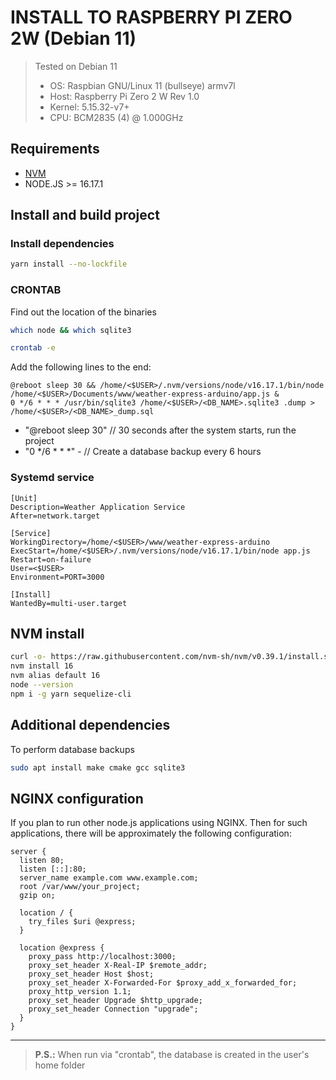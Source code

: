# INSTALL TO RASPBERRY PI ZERO 2W (Debian 11)
> Tested on Debian 11
  > - OS: Raspbian GNU/Linux 11 (bullseye) armv7l 
  > - Host: Raspberry Pi Zero 2 W Rev 1.0 
  > - Kernel: 5.15.32-v7+ 
  > - CPU: BCM2835 (4) @ 1.000GHz 

## Requirements

- [NVM](#nvm-install)
- NODE.JS >= 16.17.1

## Install and build project

### Install dependencies

```sh
yarn install --no-lockfile
```

### CRONTAB

Find out the location of the binaries
```sh
which node && which sqlite3
```
```sh
crontab -e
```
Add the following lines to the end:

```text
@reboot sleep 30 && /home/<$USER>/.nvm/versions/node/v16.17.1/bin/node /home/<$USER>/Documents/www/weather-express-arduino/app.js &
0 */6 * * * /usr/bin/sqlite3 /home/<$USER>/<DB_NAME>.sqlite3 .dump > /home/<$USER>/<DB_NAME>_dump.sql
```

- "@reboot sleep 30" // 30 seconds after the system starts, run the project
- "0 */6 * * *" - // Create a database backup every 6 hours

### Systemd service

```
[Unit]
Description=Weather Application Service
After=network.target

[Service]
WorkingDirectory=/home/<$USER>/www/weather-express-arduino
ExecStart=/home/<$USER>/.nvm/versions/node/v16.17.1/bin/node app.js
Restart=on-failure
User=<$USER>
Environment=PORT=3000

[Install]
WantedBy=multi-user.target
```

## NVM install

```sh
curl -o- https://raw.githubusercontent.com/nvm-sh/nvm/v0.39.1/install.sh | bash
nvm install 16
nvm alias default 16
node --version
npm i -g yarn sequelize-cli
```

## Additional dependencies

To perform database backups
```sh
sudo apt install make cmake gcc sqlite3
```

## NGINX configuration

If you plan to run other node.js applications using NGINX. Then for such applications, there will be approximately the following configuration:

```text
server {
  listen 80;
  listen [::]:80;
  server_name example.com www.example.com;
  root /var/www/your_project;
  gzip on;

  location / {
    try_files $uri @express;
  }

  location @express {
    proxy_pass http://localhost:3000;
    proxy_set_header X-Real-IP $remote_addr;
    proxy_set_header Host $host;
    proxy_set_header X-Forwarded-For $proxy_add_x_forwarded_for;
    proxy_http_version 1.1;
    proxy_set_header Upgrade $http_upgrade;
    proxy_set_header Connection "upgrade";
  }
}
```

---

> **P.S.:** When run via "crontab", the database is created in the user's home folder
